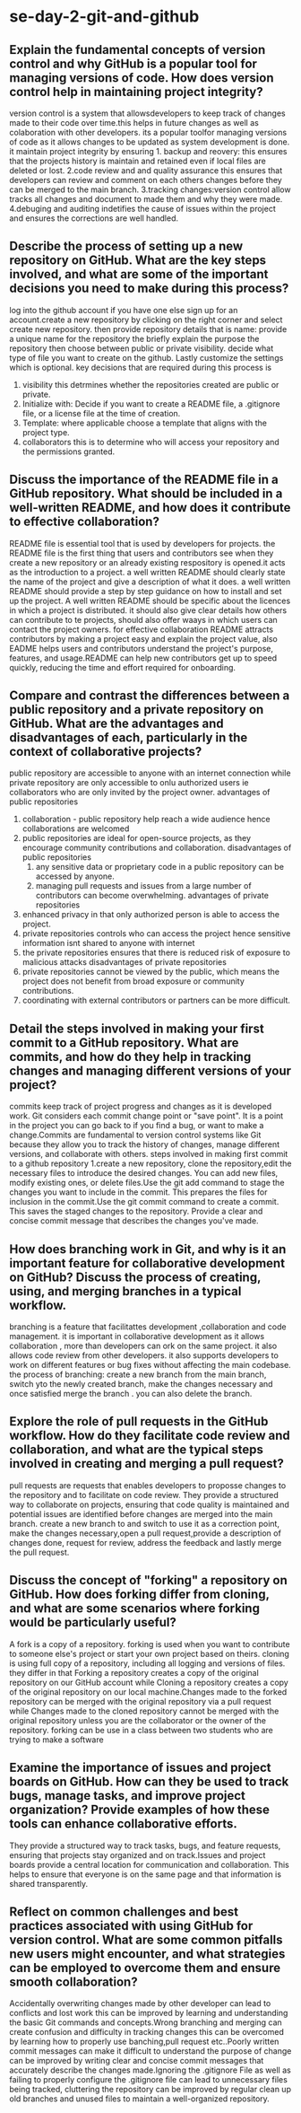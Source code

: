 # se-day-2-git-and-github
## Explain the fundamental concepts of version control and why GitHub is a popular tool for managing versions of code. How does version control help in maintaining project integrity?
version control is a system that allowsdevelopers to keep track of changes made to their code over time.this helps in future changes as well as colaboration with other developers. its a popular toolfor managing versions of code as it allows changes to be updated as system development is done.
it maintain project integrity  by ensuring 1. backup and reovery: this ensures that the projects  history is maintain and retained even if local files are deleted or lost. 2.code review and and quality assurance this  ensures that developers can review  and comment on each others changes before they can be merged to the main branch. 3.tracking changes:version control allow tracks all changes and document to made them and why they were made. 4.debuging and  auditing  indetifies  the cause of issues within the project and ensures the corrections are well handled.

## Describe the process of setting up a new repository on GitHub. What are the key steps involved, and what are some of the important decisions you need to make during this process?
log into the github account if you have one else sign up for an account.create a new repository by clicking on the right corner and select create new repository. then provide  repository
details that is name: provide a unique name for the repository  the briefly explain the purpose the repository  then choose between public or private visibility. decide what type of file you want to create on the github. Lastly customize  the settings which is optional.
key  decisions that are required during this process is
1. visibility this detrmines whether the repositories created are public or private.
2. Initialize with: Decide if you want to create a README file, a .gitignore file, or a license file at the time of creation.
3. Template: where  applicable choose a template that aligns with the project type.
4. collaborators this is to determine who will access your repository and the permissions granted.
   
## Discuss the importance of the README file in a GitHub repository. What should be included in a well-written README, and how does it contribute to effective collaboration?
README file is essential tool that is used by developers for projects.  the README file is the first thing that users and contributors see when  they create a new repository or an already existing  respository is opened.it acts as the introduction to a project.  a well written README should clearly state the name of the project and give a description of what it does. a well written README should provide a step by step guidance on how to install and set up the project. A well written README should be specific about the licences in which a project is distributed. it should also give clear details how others can contribute to te projects, should also offer waays in which users can contact the project  owners.
for effective collaboration README attracts contributors by making a project easy and explain the project value, also EADME helps users and contributors understand the project's purpose, features, and usage.README can help new contributors get up to speed quickly, reducing the time and effort required for onboarding.


## Compare and contrast the differences between a public repository and a private repository on GitHub. What are the advantages and disadvantages of each, particularly in the context of collaborative projects? 
public repository are accessible to anyone  with an internet connection while private repository are only accessible to onlu authorized users ie collaborators who are only invited by the project owner.
advantages of public repositories
 1. collaboration - public repository help reach a  wide audience hence collaborations are welcomed
 2. public repositories are ideal for open-source projects, as they encourage community contributions and collaboration.
disadvantages of public repositories
    1. any sensitive data or proprietary code in a public repository can be accessed by anyone.
    2. managing pull requests and issues from a large number of contributors can become overwhelming.
advantages of private repositories
 1. enhanced privacy in that only authorized person is able to access the project.
 2. private repositories controls who can access the project hence sensitive information isnt shared to anyone with internet
 3. the private repositories ensures that  there is reduced  risk of exposure to malicious attacks
disadvantages of private repositories
 1. private repositories cannot be viewed by the public, which means the project does not benefit from broad exposure or community contributions.
 2. coordinating with external contributors or partners can be more difficult.

## Detail the steps involved in making your first commit to a GitHub repository. What are commits, and how do they help in tracking changes and managing different versions of your project?
commits keep track of project progress and changes as it is developed work. Git considers each commit change point or "save point". It is a point in the project you can go back to if you find a bug, or want to make a change.Commits are fundamental to version control systems like Git because they allow you to track the history of changes, manage different versions, and collaborate with others. 
steps involved in making first commit to a github repository
 1.create a new repository, clone the repository,edit the necessary files to introduce the desired changes. You can add new files, modify existing ones, or delete files.Use the git add command to stage the changes you want to include in the commit. This prepares the files for inclusion in the commit.Use the git commit command to create a commit. This saves the staged changes to the repository. Provide a clear and concise commit message that describes the changes you've made.

## How does branching work in Git, and why is it an important feature for collaborative development on GitHub? Discuss the process of creating, using, and merging branches in a typical workflow. 
branching is a feature that facilitattes development ,collaboration and code management. it is important in collaborative development as it allows collaboration , more than developers can ork on the same project. it also allows code review from other developers. it also supports  developers to work on different features or bug fixes without affecting the main codebase. the process of branching: create a new branch from the main branch, switch yto the newly created branch, make the changes necessary  and once satisfied merge the branch . you can also delete the branch.

## Explore the role of pull requests in the GitHub workflow. How do they facilitate code review and collaboration, and what are the typical steps involved in creating and merging a pull request?
pull requests are  requests that enables developers to proposse changes to the repository and to facilitate on code review. They provide a structured way to collaborate on projects, ensuring that code quality is maintained and potential issues are identified before changes are merged into the main branch.
create a new branch to and switch to use it as a correction point, make the changes necessary,open a pull request,provide a description of changes done, request for review, address the feedback and lastly merge the  pull request.

## Discuss the concept of "forking" a repository on GitHub. How does forking differ from cloning, and what are some scenarios where forking would be particularly useful?
A fork is a copy of a repository. forking is used when you want to contribute to someone else's project or start your own project based on theirs.  cloning  is using full copy of a repository, including all logging and versions of files. they differ in that Forking a repository creates a copy of the original repository on our GitHub account while Cloning a repository creates a copy of the original repository on our local machine.Changes made to the forked repository can be merged with the original repository via a pull request while Changes made to the cloned repository cannot be merged with the original repository unless you are the collaborator or the owner of the repository.
 forking can be use in a class between two students who are trying to make a software

## Examine the importance of issues and project boards on GitHub. How can they be used to track bugs, manage tasks, and improve project organization? Provide examples of how these tools can enhance collaborative efforts.
They provide a structured way to track tasks, bugs, and feature requests, ensuring that projects stay organized and on track.Issues and project boards provide a central location for communication and collaboration. This helps to ensure that everyone is on the same page and that information is shared transparently.

## Reflect on common challenges and best practices associated with using GitHub for version control. What are some common pitfalls new users might encounter, and what strategies can be employed to overcome them and ensure smooth collaboration?
Accidentally overwriting changes made by other developer can lead to conflicts and lost work this can be improved by learning and understanding the basic Git commands and concepts.Wrong branching and merging can create confusion and difficulty in tracking changes this can be overcomed by learning how to properly use banching,pull request etc..Poorly written commit messages can make it difficult to understand the purpose of change can be improved by writing clear and concise commit messages that accurately describe the changes made.Ignoring the .gitignore File as well as failing to properly configure the .gitignore file can lead to unnecessary files being tracked, cluttering the repository can be improved by regular clean up old branches and unused files to maintain a well-organized repository.
